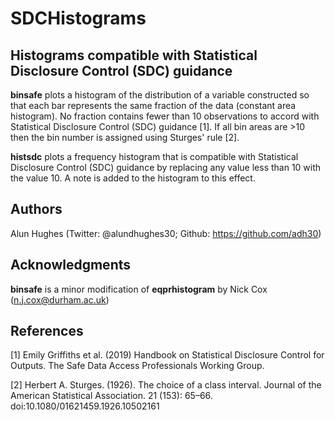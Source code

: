 # SDCHistograms
## Histograms compatible with Statistical Disclosure Control (SDC) guidance
**binsafe** plots a histogram of the distribution of a variable constructed so that each bar represents the same fraction of the data (constant area histogram). No fraction contains fewer than 10 observations to accord with Statistical Disclosure Control (SDC) guidance [1]. If all bin areas are >10 then the bin number is assigned using Sturges' rule [2].

**histsdc**  plots a frequency histogram that is compatible with Statistical Disclosure Control (SDC) guidance by replacing any value less than 10 with the value 10. A note is added to the histogram to this effect.
## Authors
Alun Hughes (Twitter: @alundhughes30; Github: https://github.com/adh30)
## Acknowledgments
**binsafe** is a minor modification of **eqprhistogram** by Nick Cox (n.j.cox@durham.ac.uk)

## References
[1] Emily Griffiths et al. (2019) Handbook on Statistical Disclosure Control for Outputs. The Safe Data Access Professionals Working Group.

[2] Herbert A. Sturges. (1926). The choice of a class interval. Journal of the American Statistical Association. 21 (153): 65–66. doi:10.1080/01621459.1926.10502161
